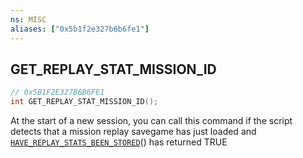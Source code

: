 ```yaml
---
ns: MISC
aliases: ["0x5b1f2e327b6b6fe1"]
---
```

## GET_REPLAY_STAT_MISSION_ID

```c
// 0x5B1F2E327B6B6FE1
int GET_REPLAY_STAT_MISSION_ID();
```

At the start of a new session, you can call this command if the script detects that a mission replay savegame has just loaded and [`HAVE_REPLAY_STATS_BEEN_STORED`](#_0xD642319C54AADEB6)() has returned TRUE

